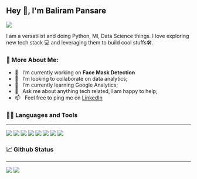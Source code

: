 
## Hey 👋, I'm Baliram Pansare

<a href="www.linkedin.com/in/balirampansare"><img src="https://img.shields.io/badge/LinkedIn-0077B5?style=for-the-badge&logo=linkedin&logoColor=white"/></a>

I am a versatilist and doing Python, Ml, Data Science things. I love exploring new tech stack 💻 and leveraging them to build cool stuffs🛠️.

<!-- ![](https://komarev.com/ghpvc/?username=balirampansare&label=Visitors)  [![Github](https://img.shields.io/github/followers/balirampansare?label=Followers&logo=Github)](https://github.com/balirampansare)-->


### 🧐 More About Me:

- 🔭 &nbsp; I’m currently working on **Face Mask Detection**
- 🤝 &nbsp; I’m looking to collaborate on data analytics;
- 🌱 &nbsp; I’m currently learning Google Analytics; 
- 💬 &nbsp; Ask me about anything tech related, I am happy to help;
- 📫 &nbsp; Feel free to ping me on [LinkedIn](www.linkedin.com/in/balirampansare)



### 👨‍💻 Languages and Tools
___
<p>
<img src="https://img.shields.io/badge/Python-FFD43B?style=for-the-badge&logo=python&logoColor=darkgreen"/>
<img src="https://img.shields.io/badge/MySQL-005C84?style=for-the-badge&logo=mysql&logoColor=white"/>
<img src="https://img.shields.io/badge/Microsoft_Excel-217346?style=for-the-badge&logo=microsoft-excel&logoColor=white" />
<img src="https://img.shields.io/badge/Jupyter-F37626.svg?&style=for-the-badge&logo=Jupyter&logoColor=white"/>
<img src="https://img.shields.io/badge/Google%20Analytics-E37400?style=for-the-badge&logo=google%20analytics&logoColor=white"/>
<img src="https://img.shields.io/badge/GIT-E44C30?style=for-the-badge&logo=git&logoColor=white" />
<img src="https://img.shields.io/badge/Netlify-00C7B7?style=for-the-badge&logo=netlify&logoColor=black" />
<img src="https://img.shields.io/badge/Heroku-430098?style=for-the-badge&logo=heroku&logoColor=white" />
 </p>


### 📈 Github Status

___

<img src="https://github-readme-stats.vercel.app/api?username=balirampansare" />
<img src="https://github-readme-stats.vercel.app/api/top-langs/?username=balirampansare" />

